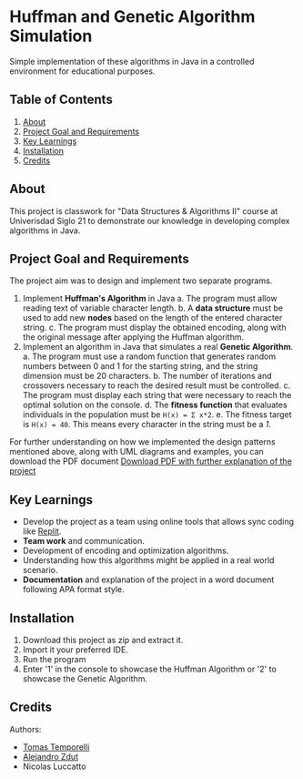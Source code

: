 # Huffman and Genetic Algorithm Simulation
Simple implementation of these algorithms in Java in a controlled environment for educational purposes.

## Table of Contents
1. [About](#about)
2. [Project Goal and Requirements](#project-goal-and-requirements)
3. [Key Learnings](#key-learnings)
4. [Installation](#installation)
5. [Credits](#credits)

## About
This project is classwork for "Data Structures & Algorithms II" course at Univerisdad Siglo 21 to demonstrate our knowledge in developing complex algorithms in Java. 

## Project Goal and Requirements
The project aim was to design and implement two separate programs.
  1. Implement **Huffman's Algorithm** in Java
       a. The program must allow reading text of variable character length.
       b. A **data structure** must be used to add new **nodes** based on the length of the entered character string.
       c. The program must display the obtained encoding, along with the original message after applying the Huffman algorithm.
  2. Implement an algorithm in Java that simulates a real **Genetic Algorithm**.
       a. The program must use a random function that generates random numbers between 0 and 1 for the starting string, and the string dimension must be 20 characters.
       b. The number of iterations and crossovers necessary to reach the desired result must be controlled.
       c. The program must display each string that were necessary to reach the optimal solution on the console.
       d.  The **fitness function** that evaluates individuals in the population must be `H(x) = Σ x*2`.
       e. The fitness target is `H(x) = 40`. This means every character in the string must be a _1_.

For further understanding on how we implemented the design patterns mentioned above, along with UML diagrams and examples, you can download the PDF document
[Download PDF with further explanation of the project]([https://drive.google.com/file/d/13nKLwkKsUrTHJKEi6KVOIUl6LfjNab0y/view?usp=sharing](https://drive.google.com/file/d/1fnfg_AtRkBcY6xZJVUtoV3UKg3lz5rXq/view?usp=sharing))


## Key Learnings
* Develop the project as a team using online tools that allows sync coding like [Replit](https://replit.com).
* **Team work** and communication.
* Development of encoding and optimization algorithms.
* Understanding how this algorithms might be applied in a real world scenario.
* **Documentation** and explanation of the project in a word document following APA format style.

## Installation
1. Download this project as zip and extract it.
2. Import it your preferred IDE.
3. Run the program
4. Enter '1' in the console to showcase the Huffman Algorithm or '2' to showcase the Genetic Algorithm.

## Credits
Authors:
* [Tomas Temporelli](github.com/mrtoto12)
* [Alejandro Zdut](github.com/alezdut)
* Nicolas Luccatto
